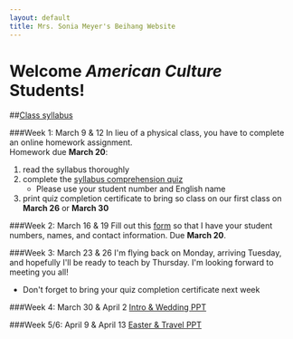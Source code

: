 ```yaml
---
layout: default
title: Mrs. Sonia Meyer's Beihang Website
---
```

# Welcome *American Culture* Students!

##[Class syllabus](http://sonia-beihang-website-resources.s3.amazonaws.com/Graduate%20Culture%20Spring%202015%20Syllabus.pdf)

###Week 1: March 9 & 12
In lieu of a physical class, you have to complete an online homework assignment.		
Homework due **March 20**:

1. read the syllabus thoroughly	
2. complete the [syllabus comprehension quiz](https://www.proprofs.com/quiz-school/story.php?title=american-culture-syllabus-comprehension-quiz)
	* Please use your student number and English name
3. print quiz completion certificate to bring so class on our first class on **March 26** or **March 30**

###Week 2: March 16 & 19
Fill out this [form](http://sonia.meyercraft.net/form/form.html) so that I have your student numbers, names, and contact information. Due **March 20**.

###Week 3: March 23 & 26
I'm flying back on Monday, arriving Tuesday, and hopefully I'll be ready to teach by Thursday. I'm looking forward to meeting you all!	
- Don't forget to bring your quiz completion certificate next week

###Week 4: March 30 & April 2
[Intro & Wedding PPT](http://sonia-beihang-website-resources.s3.amazonaws.com/W4-Intro-Wedding.pdf)

###Week 5/6: April 9 & April 13
[Easter & Travel PPT](http://sonia-beihang-website-resources.s3.amazonaws.com/W5-OE-easter-travel.pdf)